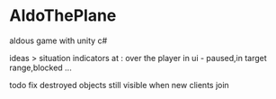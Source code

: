 # AldoThePlane
 aldous game with unity c#


ideas 
    > situation indicators 
        at : over the player 
             in ui
        - paused,in target range,blocked ...


todo
    fix 
        destroyed objects still visible when new clients join